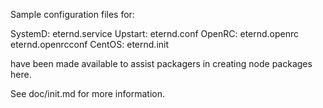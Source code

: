 Sample configuration files for:

SystemD: eternd.service
Upstart: eternd.conf
OpenRC:  eternd.openrc
         eternd.openrcconf
CentOS:  eternd.init

have been made available to assist packagers in creating node packages here.

See doc/init.md for more information.
